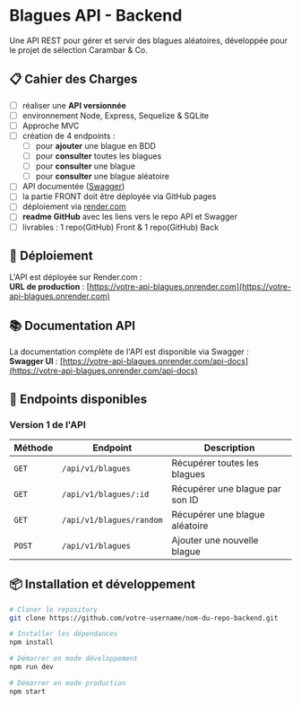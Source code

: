 # Blagues API - Backend

Une API REST pour gérer et servir des blagues aléatoires, développée pour le projet de sélection Carambar & Co.

## 📋 Cahier des Charges

- [ ] réaliser une **API versionnée**
- [ ] environnement Node, Express, Sequelize & SQLite
- [ ] Approche MVC
- [ ] création de 4 endpoints :
  - [ ] pour **ajouter** une blague en BDD 
  - [ ] pour **consulter** toutes les blagues 
  - [ ] pour **consulter** une blague 
  - [ ] pour **consulter** une blague aléatoire
- [ ] API documentée ([Swagger](https://swagger.io/))
- [ ] la partie FRONT doit être déployée via GitHub pages
- [ ] déploiement via [render.com](https://render.com/)
- [ ] **readme GitHub** avec les liens vers le repo API et Swagger
- [ ] livrables : 1 repo(GitHub) Front  & 1 repo(GitHub) Back

## 🚀 Déploiement

L'API est déployée sur Render.com :  
**URL de production** : [https://votre-api-blagues.onrender.com](https://votre-api-blagues.onrender.com)

## 📚 Documentation API

La documentation complète de l'API est disponible via Swagger :  
**Swagger UI** : [https://votre-api-blagues.onrender.com/api-docs](https://votre-api-blagues.onrender.com/api-docs)

## 🔧 Endpoints disponibles

### Version 1 de l'API

| Méthode | Endpoint                 | Description                     |
| ------- | ------------------------ | ------------------------------- |
| `GET`   | `/api/v1/blagues`        | Récupérer toutes les blagues    |
| `GET`   | `/api/v1/blagues/:id`    | Récupérer une blague par son ID |
| `GET`   | `/api/v1/blagues/random` | Récupérer une blague aléatoire  |
| `POST`  | `/api/v1/blagues`        | Ajouter une nouvelle blague     |

## 📦 Installation et développement

```bash
# Cloner le repository
git clone https://github.com/votre-username/nom-du-repo-backend.git

# Installer les dépendances
npm install

# Démarrer en mode développement
npm run dev

# Démarrer en mode production
npm start
```
